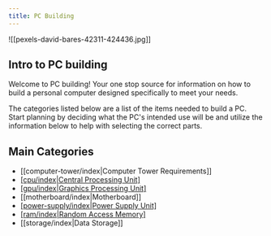 ```yaml
---
title: PC Building
---
```

![[pexels-david-bares-42311-424436.jpg]]
## Intro to PC building

Welcome to PC building! Your one stop source for information on how to build a personal computer designed specifically to meet your needs.

The categories listed below are a list of the items needed to build a PC. Start planning by deciding what the PC's intended use will be and utilize the information below to help with selecting the correct parts.

## Main Categories

- [[computer-tower/index|Computer Tower Requirements]]
- [[cpu/index|Central Processing Unit]](CPU)
- [[gpu/index|Graphics Processing Unit]](GPU)
- [[motherboard/index|Motherboard]]
- [[power-supply/index|Power Supply Unit]](PSU)
- [[ram/index|Random Access Memory]](RAM)
- [[storage/index|Data Storage]]



